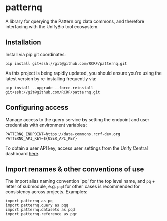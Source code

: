 # patternq

A library for querying the Pattern.org data commons, and therefore interfacing with
the UnifyBio tool ecosystem.

## Installation

Install via pip git coordinates:

```
pip install git+ssh://git@github.com/RCRF/patternq.git
```

As this project is being rapidly updated, you should ensure you're using
the latest version by re-installing frequently via:

```
pip install --upgrade --force-reinstall git+ssh://git@github.com/RCRF/patternq.git
```

## Configuring access

Manage access to the query service by setting the endpoint and user credentials with environment variables:

```
PATTERNQ_ENDPOINT=https://data-commons.rcrf-dev.org
PATTERNQ_API_KEY=${USER_API_KEY}
```

To obtain a user API key, access user settings from the Unify Central dashboard
[here](https://data-commons.rcrf-dev.org/user-settings).

## Import renames & other conventions of use

The import alias naming convention 'pq' for the top level name, and `pq` + letter of
submodule, e.g. `pqd` for other cases is recommended for consistency across projects.
Examples:

```
import patternq as pq
import patternq.query as pqq
import patternq.datasets as pqd
import patternq.reference as pqr
```


